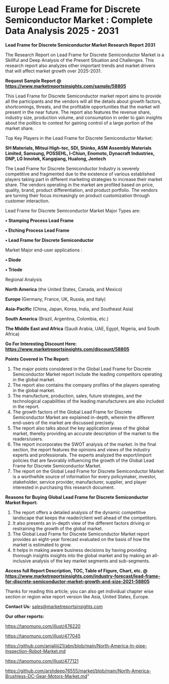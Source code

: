  # Europe Lead Frame for Discrete Semiconductor Market : Complete Data Analysis 2025 - 2031

<strong>Lead Frame for Discrete Semiconductor Market Research Report 2031</strong>

The Research Report on Lead Frame for Discrete Semiconductor Market is a Skillful and Deep Analysis of the Present Situation and Challenges. This research report also analyzes other important trends and market drivers that will affect market growth over 2025-2031.

<strong>Request Sample Report @ <a href=https://www.marketreportsinsights.com/sample/58805>https://www.marketreportsinsights.com/sample/58805</a></strong>

This Lead Frame for Discrete Semiconductor market report aims to provide all the participants and the vendors will all the details about growth factors, shortcomings, threats, and the profitable opportunities that the market will present in the near future. The report also features the revenue share, industry size, production volume, and consumption in order to gain insights about the politics to contest for gaining control of a large portion of the market share.

Top Key Players in the Lead Frame for Discrete Semiconductor Market:

<strong>SH Materials, Mitsui High-tec, SDI, Shinko, ASM Assembly Materials Limited, Samsung, POSSEHL, I-Chiun, Enomoto, Dynacraft Industries, DNP, LG Innotek, Kangqiang, Hualong, Jentech</strong>

The Lead Frame for Discrete Semiconductor Industry is severely competitive and fragmented due to the existence of various established players taking part in different marketing strategies to increase their market share. The vendors operating in the market are profiled based on price, quality, brand, product differentiation, and product portfolio. The vendors are turning their focus increasingly on product customization through customer interaction.

Lead Frame for Discrete Semiconductor Market Major Types are:

<strong>• Stamping Process Lead Frame

• Etching Process Lead Frame

• Lead Frame for Discrete Semiconductor</strong>

Market Major end-user applications :

<strong>• Diode

• Triode</strong>

Regional Analysis

</u><strong><b>North America</b></strong> (the United States, Canada, and Mexico)

<strong><b>Europe </b></strong>(Germany, France, UK, Russia, and Italy)

<strong><b>Asia-Pacific</b></strong> (China, Japan, Korea, India, and Southeast Asia)

<strong><b>South America</b></strong> (Brazil, Argentina, Colombia, etc.)

<strong><b>The Middle East and Africa</b></strong> (Saudi Arabia, UAE, Egypt, Nigeria, and South Africa)

<strong>Go For Interesting Discount Here: <a href=https://www.marketreportsinsights.com/discount/58805>https://www.marketreportsinsights.com/discount/58805</a></strong>

<strong>Points Covered in The Report:</strong>
<ol>
  <li>The major points considered in the Global Lead Frame for Discrete Semiconductor Market report include the leading competitors operating in the global market.</li>
  <li>The report also contains the company profiles of the players operating in the global market.</li>
  <li>The manufacture, production, sales, future strategies, and the technological capabilities of the leading manufacturers are also included in the report.</li>
  <li>The growth factors of the Global Lead Frame for Discrete Semiconductor Market are explained in-depth, wherein the different end-users of the market are discussed precisely.</li>
  <li>The report also talks about the key application areas of the global market, thereby providing an accurate description of the market to the readers/users.</li>
  <li>The report incorporates the SWOT analysis of the market. In the final section, the report features the opinions and views of the industry experts and professionals. The experts analyzed the export/import policies that are favorably influencing the growth of the Global Lead Frame for Discrete Semiconductor Market.</li>
  <li>The report on the Global Lead Frame for Discrete Semiconductor Market is a worthwhile source of information for every policymaker, investor, stakeholder, service provider, manufacturer, supplier, and player interested in purchasing this research document.</li>
</ol>
<strong>Reasons for Buying Global Lead Frame for Discrete Semiconductor Market Report:</strong>

<ol>
  <li>The report offers a detailed analysis of the dynamic competitive landscape that keeps the reader/client well ahead of the competitors.</li>
  <li>It also presents an in-depth view of the different factors driving or restraining the growth of the global market.</li>
  <li>The Global Lead Frame for Discrete Semiconductor Market report provides an eight-year forecast evaluated on the basis of how the market is estimated to grow.</li>
  <li>It helps in making aware business decisions by having providing thorough insights insights into the global market and by making an all-inclusive analysis of the key market segments and sub-segments.</li>
</ol>
<strong>Access full Report Description, TOC, Table of Figure, Chart, etc. @ <a href=https://www.marketreportsinsights.com/industry-forecast/lead-frame-for-discrete-semiconductor-market-growth-and-size-2021-58805>https://www.marketreportsinsights.com/industry-forecast/lead-frame-for-discrete-semiconductor-market-growth-and-size-2021-58805</a></strong>


Thanks for reading this article; you can also get individual chapter wise section or region wise report version like Asia, United States, Europe.

<strong>Contact Us:</strong>
sales@marketreportsinsights.com

<strong>Our other reports:</strong>

<a href=https://tanomuno.com/illust/476220>https://tanomuno.com/illust/476220</a>

<a href=https://tanomuno.com/illust/477045>https://tanomuno.com/illust/477045</a>

<a href=https://github.com/anjaliiii21/abn/blob/main/North-America-In-pipe-Inspection-Robot-Market.md>https://github.com/anjaliiii21/abn/blob/main/North-America-In-pipe-Inspection-Robot-Market.md</a>

<a href=https://tanomuno.com/illust/477121>https://tanomuno.com/illust/477121</a>

<a href=https://github.com/arshdeep76555/market/blob/main/North-America-Brushless-DC-Gear-Motors-Market.md>https://github.com/arshdeep76555/market/blob/main/North-America-Brushless-DC-Gear-Motors-Market.md</a>"
